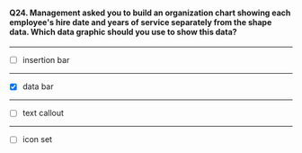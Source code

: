 #### Q24. Management asked you to build an organization chart showing each employee's hire date and years of service separately from the shape data. Which data graphic should you use to show this data?

---

- [ ] insertion bar

---

- [x] data bar

---

- [ ] text callout

---

- [ ] icon set
